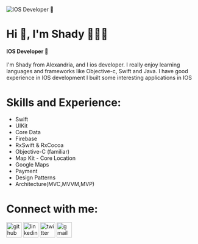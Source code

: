 ![IOS Developer ](https://developer.apple.com/news/images/og/apple-developer-og.png)

  # Hi 👋, I'm Shady 🧑🏻‍💻
  #### IOS Developer 


I'm Shady from Alexandria, and I ios developer. I really enjoy learning languages and frameworks like Objective-c, Swift and Java. I have good experience in IOS development I built some interesting applications in IOS

# Skills and Experience: 

- Swift
- UIKit
- Core Data
- Firebase
- RxSwift & RxCocoa
- Objective-C (familiar)
- Map Kit - Core Location
- Google Maps
- Payment
- Design Patterns
- Architecture(MVC,MVVM,MVP)

# Connect with me:

[<img src='https://cdn.jsdelivr.net/npm/simple-icons@3.0.1/icons/github.svg' alt='github' height='40'>](https://github.com/shadyelattar7)  [<img src='https://cdn.jsdelivr.net/npm/simple-icons@3.0.1/icons/linkedin.svg' alt='linkedin' height='40'>](https://www.linkedin.com/in/https://www.linkedin.com/in/shady-elattar//)  [<img src='https://cdn.jsdelivr.net/npm/simple-icons@3.0.1/icons/twitter.svg' alt='twitter' height='40'>](https://twitter.com/ShadiElattar)  [<img src='https://cdn.jsdelivr.net/npm/simple-icons@3.0.1/icons/gmail.svg' alt='gmail' height='40'>](shadyelattar94@gmail.com)  

